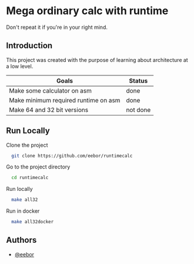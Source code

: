 
# Mega ordinary calc with runtime

Don't repeat it if you're in your right mind.
## Introduction
This project was created with the purpose of learning about architecture at a low level.





| Goals  |  Status |
|---|---|
| Make some calculator on asm | done  |
| Make minimum required runtime on asm  |  done |
| Make 64 and 32 bit versions  | not done |

## Run Locally

Clone the project

```bash
  git clone https://github.com/eebor/runtimecalc
```

Go to the project directory

```bash
  cd runtimecalc
```

Run locally

```bash
  make all32
```

Run in docker

```bash
  make all32docker
```


## Authors

- [@eebor](https://www.github.com/eebor)

